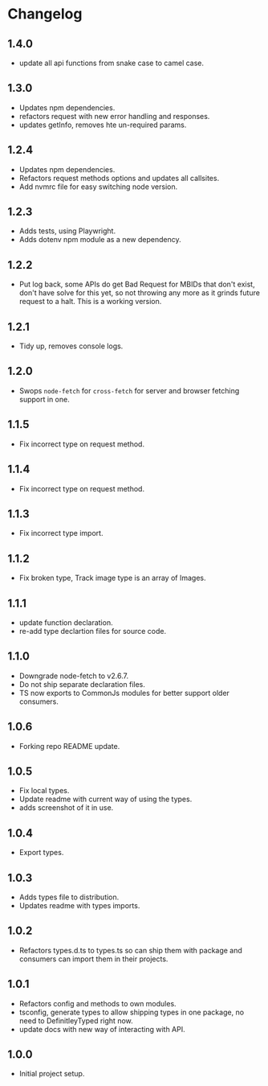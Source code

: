# Changelog

## 1.4.0

- update all api functions from snake case to camel case.

## 1.3.0

- Updates npm dependencies.
- refactors request with new error handling and responses.
- updates getInfo, removes  hte un-required params.

## 1.2.4

- Updates npm dependencies.
- Refactors request methods options and updates all callsites.
- Add nvmrc file for easy switching node version.

## 1.2.3

- Adds tests, using Playwright.
- Adds dotenv npm module as a new dependency.

## 1.2.2

- Put log back, some APIs do get Bad Request for MBIDs that don't exist, don't have solve for this yet, so not throwing any more as it grinds future request to a halt. This is a working version.

## 1.2.1

- Tidy up, removes console logs.

## 1.2.0

- Swops `node-fetch` for `cross-fetch` for server and browser fetching support in one.

## 1.1.5

- Fix incorrect type on request method.

## 1.1.4

- Fix incorrect type on request method.

## 1.1.3

- Fix incorrect type import.

## 1.1.2

- Fix broken type, Track image type is an array of Images.

## 1.1.1

- update function declaration.
- re-add type declartion files for source code.

## 1.1.0

- Downgrade node-fetch to v2.6.7.
- Do not ship separate declaration files.
- TS now exports to CommonJs modules for better support older consumers.

## 1.0.6

- Forking repo README update.

## 1.0.5

- Fix local types.
- Update readme with current way of using the types.
- adds screenshot of it in use.

## 1.0.4

- Export types.

## 1.0.3

- Adds types file to distribution.
- Updates readme with types imports.

## 1.0.2

- Refactors types.d.ts to types.ts so can ship them with package and consumers can import them in their projects.

## 1.0.1

- Refactors config and methods to own modules.
- tsconfig, generate types to allow shipping types in one package, no need to DefinitleyTyped right now.
- update docs with new way of interacting with API.

## 1.0.0

- Initial project setup.
